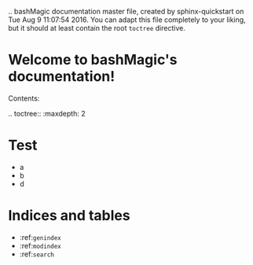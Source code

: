 .. bashMagic documentation master file, created by
   sphinx-quickstart on Tue Aug  9 11:07:54 2016.
   You can adapt this file completely to your liking, but it should at least
   contain the root `toctree` directive.

Welcome to bashMagic's documentation!
=====================================

Contents:

.. toctree::
   :maxdepth: 2

Test
==================
- a
- b
- d

Indices and tables
==================

* :ref:`genindex`
* :ref:`modindex`
* :ref:`search`


